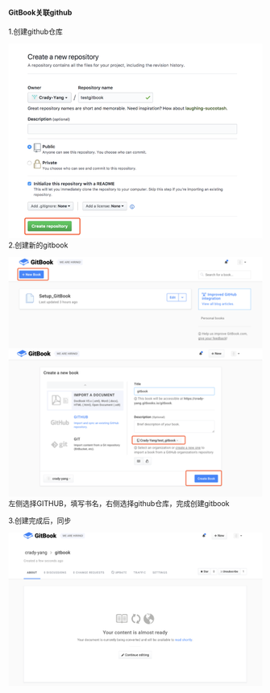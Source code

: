 #### 

#### GitBook关联github

1.创建github仓库

![](/assets/gitbook_1.png)2.创建新的gitbook

![](/assets/gitbook_2.png)![](/assets/gitbook_3.png)左侧选择GITHUB，填写书名，右侧选择github仓库，完成创建gitbook



3.创建完成后，同步

![](/assets/gitbook_4.png)

